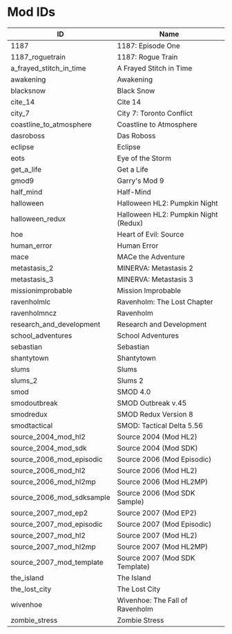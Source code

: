 # Mod IDs

| ID | Name |
| -- | ---- |
| 1187 | 1187: Episode One |
| 1187_roguetrain | 1187: Rogue Train |
| a_frayed_stitch_in_time | A Frayed Stitch in Time |
| awakening | Awakening |
| blacksnow | Black Snow |
| cite_14 | Cite 14 |
| city_7 | City 7: Toronto Conflict |
| coastline_to_atmosphere | Coastline to Atmosphere |
| dasroboss | Das Roboss |
| eclipse | Eclipse |
| eots | Eye of the Storm |
| get_a_life | Get a Life |
| gmod9 | Garry's Mod 9 |
| half_mind | Half-Mind |
| halloween | Halloween HL2: Pumpkin Night |
| halloween_redux | Halloween HL2: Pumpkin Night (Redux) |
| hoe | Heart of Evil: Source |
| human_error | Human Error |
| mace | MACe the Adventure |
| metastasis_2 | MINERVA: Metastasis 2 |
| metastasis_3 | MINERVA: Metastasis 3 |
| missionimprobable | Mission Improbable |
| ravenholmlc | Ravenholm: The Lost Chapter |
| ravenholmncz | Ravenholm |
| research_and_development | Research and Development |
| school_adventures | School Adventures |
| sebastian | Sebastian |
| shantytown | Shantytown |
| slums | Slums |
| slums_2 | Slums 2 |
| smod | SMOD 4.0 |
| smodoutbreak | SMOD Outbreak v.45 |
| smodredux | SMOD Redux Version 8 |
| smodtactical | SMOD: Tactical Delta 5.56 |
| source_2004_mod_hl2 | Source 2004 (Mod HL2) |
| source_2004_mod_sdk | Source 2004 (Mod SDK) |
| source_2006_mod_episodic | Source 2006 (Mod Episodic) |
| source_2006_mod_hl2 | Source 2006 (Mod HL2) |
| source_2006_mod_hl2mp | Source 2006 (Mod HL2MP) |
| source_2006_mod_sdksample | Source 2006 (Mod SDK Sample) |
| source_2007_mod_ep2 | Source 2007 (Mod EP2) |
| source_2007_mod_episodic | Source 2007 (Mod Episodic) |
| source_2007_mod_hl2 | Source 2007 (Mod HL2) |
| source_2007_mod_hl2mp | Source 2007 (Mod HL2MP) |
| source_2007_mod_template | Source 2007 (Mod SDK Template) |
| the_island | The Island |
| the_lost_city | The Lost City |
| wivenhoe | Wivenhoe: The Fall of Ravenholm |
| zombie_stress | Zombie Stress |
